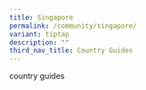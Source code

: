 ```yaml
---
title: Singapore
permalink: /community/singapore/
variant: tiptap
description: ""
third_nav_title: Country Guides
---
```

<p>country guides</p>